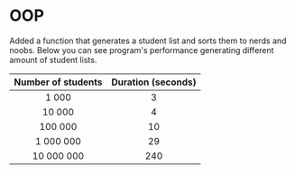# OOP
Added a function that generates a student list and sorts them to nerds and noobs.
Below you can see program's performance generating different amount of student lists.

| Number of students | Duration (seconds) |
|:------------------:|:------------------:|
|        1 000       |          3         |
|       10 000       |          4         |
|       100 000      |         10         |
|      1 000 000     |         29         |
|     10 000 000     |         240        |
